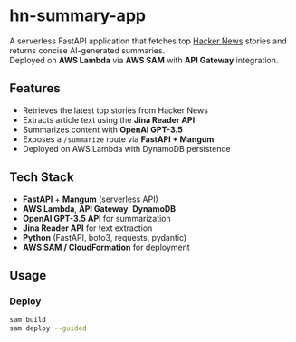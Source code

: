 # hn-summary-app

A serverless FastAPI application that fetches top [Hacker News](https://news.ycombinator.com/) stories and returns concise AI-generated summaries.  
Deployed on **AWS Lambda** via **AWS SAM** with **API Gateway** integration.

## Features
- Retrieves the latest top stories from Hacker News
- Extracts article text using the **Jina Reader API**
- Summarizes content with **OpenAI GPT-3.5**
- Exposes a `/summarize` route via **FastAPI + Mangum**
- Deployed on AWS Lambda with DynamoDB persistence

## Tech Stack
- **FastAPI** + **Mangum** (serverless API)
- **AWS Lambda**, **API Gateway**, **DynamoDB**
- **OpenAI GPT-3.5 API** for summarization
- **Jina Reader API** for text extraction
- **Python** (FastAPI, boto3, requests, pydantic)
- **AWS SAM / CloudFormation** for deployment

## Usage

### Deploy
```bash
sam build
sam deploy --guided

